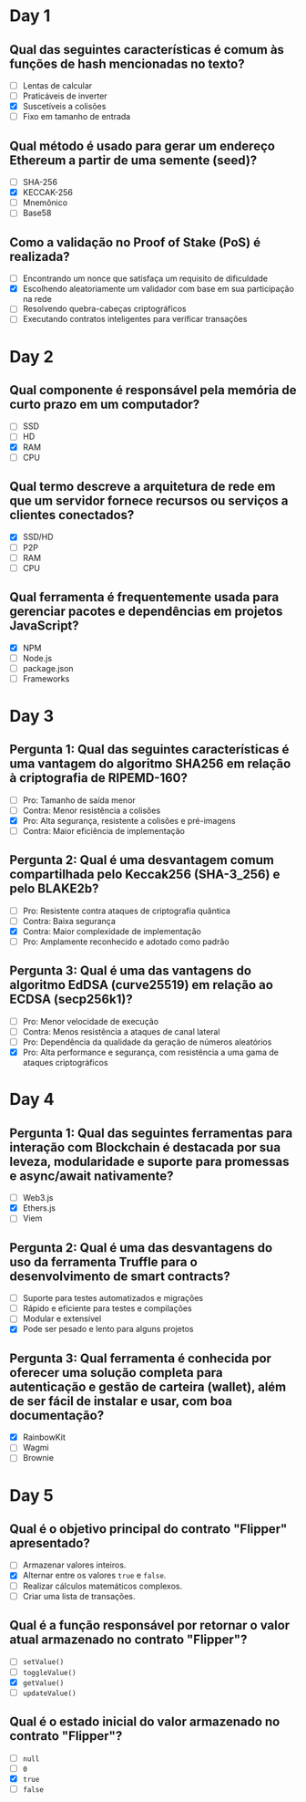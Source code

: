 # Day 1

## Qual das seguintes características é comum às funções de hash mencionadas no texto?

- [ ] Lentas de calcular
- [ ] Praticáveis de inverter
- [x] Suscetíveis a colisões
- [ ] Fixo em tamanho de entrada

## Qual método é usado para gerar um endereço Ethereum a partir de uma semente (seed)?

- [ ] SHA-256
- [x] KECCAK-256
- [ ] Mnemônico
- [ ] Base58

## Como a validação no Proof of Stake (PoS) é realizada?

- [ ] Encontrando um nonce que satisfaça um requisito de dificuldade
- [x] Escolhendo aleatoriamente um validador com base em sua participação na rede
- [ ] Resolvendo quebra-cabeças criptográficos
- [ ] Executando contratos inteligentes para verificar transações

# Day 2

## Qual componente é responsável pela memória de curto prazo em um computador?

- [ ] SSD
- [ ] HD
- [x] RAM
- [ ] CPU

## Qual termo descreve a arquitetura de rede em que um servidor fornece recursos ou serviços a clientes conectados?

- [x] SSD/HD
- [ ] P2P
- [ ] RAM
- [ ] CPU

## Qual ferramenta é frequentemente usada para gerenciar pacotes e dependências em projetos JavaScript?

- [x] NPM
- [ ] Node.js
- [ ] package.json
- [ ] Frameworks

# Day 3

## Pergunta 1: Qual das seguintes características é uma vantagem do algoritmo SHA256 em relação à criptografia de RIPEMD-160?

- [ ] Pro: Tamanho de saída menor
- [ ] Contra: Menor resistência a colisões
- [x] Pro: Alta segurança, resistente a colisões e pré-imagens
- [ ] Contra: Maior eficiência de implementação

## Pergunta 2: Qual é uma desvantagem comum compartilhada pelo Keccak256 (SHA-3_256) e pelo BLAKE2b?

- [ ] Pro: Resistente contra ataques de criptografia quântica
- [ ] Contra: Baixa segurança
- [x] Contra: Maior complexidade de implementação
- [ ] Pro: Amplamente reconhecido e adotado como padrão

## Pergunta 3: Qual é uma das vantagens do algoritmo EdDSA (curve25519) em relação ao ECDSA (secp256k1)?

- [ ] Pro: Menor velocidade de execução
- [ ] Contra: Menos resistência a ataques de canal lateral
- [ ] Pro: Dependência da qualidade da geração de números aleatórios
- [x] Pro: Alta performance e segurança, com resistência a uma gama de ataques criptográficos

# Day 4

## Pergunta 1: Qual das seguintes ferramentas para interação com Blockchain é destacada por sua leveza, modularidade e suporte para promessas e async/await nativamente?

- [ ] Web3.js
- [x] Ethers.js
- [ ] Viem

## Pergunta 2: Qual é uma das desvantagens do uso da ferramenta Truffle para o desenvolvimento de smart contracts?

- [ ] Suporte para testes automatizados e migrações
- [ ] Rápido e eficiente para testes e compilações
- [ ] Modular e extensível
- [x] Pode ser pesado e lento para alguns projetos

## Pergunta 3: Qual ferramenta é conhecida por oferecer uma solução completa para autenticação e gestão de carteira (wallet), além de ser fácil de instalar e usar, com boa documentação?

- [x] RainbowKit
- [ ] Wagmi
- [ ] Brownie

# Day 5

## Qual é o objetivo principal do contrato "Flipper" apresentado?

- [ ] Armazenar valores inteiros.
- [x] Alternar entre os valores `true` e `false`.
- [ ] Realizar cálculos matemáticos complexos.
- [ ] Criar uma lista de transações.

## Qual é a função responsável por retornar o valor atual armazenado no contrato "Flipper"?

- [ ] `setValue()`
- [ ] `toggleValue()`
- [x] `getValue()`
- [ ] `updateValue()`

## Qual é o estado inicial do valor armazenado no contrato "Flipper"?

- [ ] `null`
- [ ] `0`
- [x] `true`
- [ ] `false`
